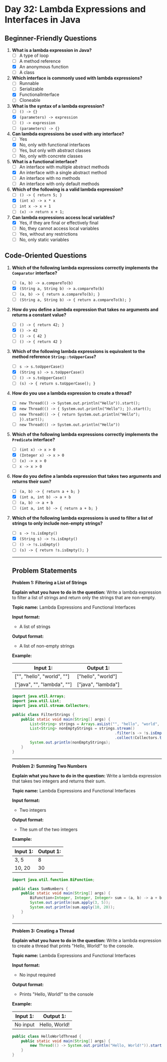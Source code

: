 # Day 32: Lambda Expressions and Interfaces in Java

## Beginner-Friendly Questions

1. **What is a lambda expression in Java?**
    - [ ] A type of loop
    - [ ] A method reference
    - [x] An anonymous function
    - [ ] A class

2. **Which interface is commonly used with lambda expressions?**
    - [ ] Runnable
    - [ ] Serializable
    - [x] FunctionalInterface
    - [ ] Cloneable

3. **What is the syntax of a lambda expression?**
    - [ ] `() -> {}`
    - [x] `(parameters) -> expression`
    - [ ] `() -> expression`
    - [ ] `(parameters) -> {}`

4. **Can lambda expressions be used with any interface?**
    - [ ] Yes
    - [x] No, only with functional interfaces
    - [ ] Yes, but only with abstract classes
    - [ ] No, only with concrete classes

5. **What is a functional interface?**
    - [ ] An interface with multiple abstract methods
    - [x] An interface with a single abstract method
    - [ ] An interface with no methods
    - [ ] An interface with only default methods

6. **Which of the following is a valid lambda expression?**
    - [ ] `() -> { return 5; }`
    - [x] `(int x) -> x * x`
    - [ ] `int x -> x + 1`
    - [ ] `(x) -> return x + 1;`

7. **Can lambda expressions access local variables?**
    - [x] Yes, if they are final or effectively final
    - [ ] No, they cannot access local variables
    - [ ] Yes, without any restrictions
    - [ ] No, only static variables

## Code-Oriented Questions

1. **Which of the following lambda expressions correctly implements the `Comparator` interface?**
    - [ ] `(a, b) -> a.compareTo(b)`
    - [x] `(String a, String b) -> a.compareTo(b)`
    - [ ] `(a, b) -> { return a.compareTo(b); }`
    - [ ] `(String a, String b) -> { return a.compareTo(b); }`

2. **How do you define a lambda expression that takes no arguments and returns a constant value?**
    - [ ] `() -> { return 42; }`
    - [x] `() -> 42`
    - [ ] `() -> { 42 }`
    - [ ] `() -> { return 42 }`

3. **Which of the following lambda expressions is equivalent to the method reference `String::toUpperCase`?**
    - [ ] `s -> s.toUpperCase()`
    - [x] `(String s) -> s.toUpperCase()`
    - [ ] `() -> s.toUpperCase()`
    - [ ] `(s) -> { return s.toUpperCase(); }`

4. **How do you use a lambda expression to create a thread?**
    - [ ] `new Thread(() -> System.out.println("Hello")).start();`
    - [x] `new Thread(() -> { System.out.println("Hello"); }).start();`
    - [ ] `new Thread(() -> { return System.out.println("Hello"); }).start();`
    - [ ] `new Thread(() -> System.out.println("Hello"))`

5. **Which of the following lambda expressions correctly implements the `Predicate` interface?**
    - [ ] `(int x) -> x > 0`
    - [x] `(Integer x) -> x > 0`
    - [ ] `(x) -> x > 0`
    - [ ] `x -> x > 0`

6. **How do you define a lambda expression that takes two arguments and returns their sum?**
    - [ ] `(a, b) -> { return a + b; }`
    - [x] `(int a, int b) -> a + b`
    - [ ] `(a, b) -> a + b`
    - [ ] `(int a, int b) -> { return a + b; }`

7. **Which of the following lambda expressions is used to filter a list of strings to only include non-empty strings?**
    - [ ] `s -> !s.isEmpty()`
    - [x] `(String s) -> !s.isEmpty()`
    - [ ] `() -> !s.isEmpty()`
    - [ ] `(s) -> { return !s.isEmpty(); }`
    ***
    ## Problem Statements
    **Problem 1: Filtering a List of Strings**

    **Explain what you have to do in the question:**
    Write a lambda expression to filter a list of strings and return only the strings that are non-empty.

    **Topic name:**
    Lambda Expressions and Functional Interfaces

    **Input format:**
    - A list of strings

    **Output format:**
    - A list of non-empty strings

    **Example:**

    | Input 1: | Output 1: |
    | -------- | --------- |
    | ["", "hello", "world", ""] | ["hello", "world"] |
    | ["java", "", "lambda", ""] | ["java", "lambda"] |

    ```java
    import java.util.Arrays;
    import java.util.List;
    import java.util.stream.Collectors;

    public class FilterStrings {
        public static void main(String[] args) {
            List<String> strings = Arrays.asList("", "hello", "world", "");
            List<String> nonEmptyStrings = strings.stream()
                                                  .filter(s -> !s.isEmpty())
                                                  .collect(Collectors.toList());
            System.out.println(nonEmptyStrings);
        }
    }
    ```
    ***

    **Problem 2: Summing Two Numbers**

    **Explain what you have to do in the question:**
    Write a lambda expression that takes two integers and returns their sum.

    **Topic name:**
    Lambda Expressions and Functional Interfaces

    **Input format:**
    - Two integers

    **Output format:**
    - The sum of the two integers

    **Example:**

    | Input 1: | Output 1: |
    | -------- | --------- |
    | 3, 5 | 8 |
    | 10, 20 | 30 |

    ```java
    import java.util.function.BiFunction;

    public class SumNumbers {
        public static void main(String[] args) {
            BiFunction<Integer, Integer, Integer> sum = (a, b) -> a + b;
            System.out.println(sum.apply(3, 5));
            System.out.println(sum.apply(10, 20));
        }
    }
    ```
    ***
    
    **Problem 3: Creating a Thread**

    **Explain what you have to do in the question:**
    Write a lambda expression to create a thread that prints "Hello, World!" to the console.

    **Topic name:**
    Lambda Expressions and Functional Interfaces

    **Input format:**
    - No input required

    **Output format:**
    - Prints "Hello, World!" to the console

    **Example:**

    | Input 1: | Output 1: |
    | -------- | --------- |
    | No input | Hello, World! |

    ```java
    public class HelloWorldThread {
        public static void main(String[] args) {
            new Thread(() -> System.out.println("Hello, World!")).start();
        }
    }
    ```